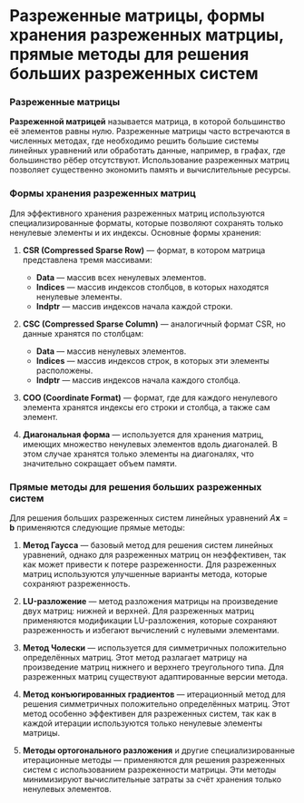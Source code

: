 # Разреженные матрицы, формы хранения разреженных матрциы, прямые методы для решения больших разреженных систем

### Разреженные матрицы

**Разреженной матрицей** называется матрица, в которой большинство её элементов равны нулю. Разреженные матрицы часто встречаются в численных методах, где необходимо решить большие системы линейных уравнений или обработать данные, например, в графах, где большинство рёбер отсутствуют. Использование разреженных матриц позволяет существенно экономить память и вычислительные ресурсы.

### Формы хранения разреженных матриц

Для эффективного хранения разреженных матриц используются специализированные форматы, которые позволяют сохранять только ненулевые элементы и их индексы. Основные формы хранения:

1. **CSR (Compressed Sparse Row)** — формат, в котором матрица представлена тремя массивами:
   - **Data** — массив всех ненулевых элементов.
   - **Indices** — массив индексов столбцов, в которых находятся ненулевые элементы.
   - **Indptr** — массив индексов начала каждой строки.

2. **CSC (Compressed Sparse Column)** — аналогичный формат CSR, но данные хранятся по столбцам:
   - **Data** — массив ненулевых элементов.
   - **Indices** — массив индексов строк, в которых эти элементы расположены.
   - **Indptr** — массив индексов начала каждого столбца.

3. **COO (Coordinate Format)** — формат, где для каждого ненулевого элемента хранятся индексы его строки и столбца, а также сам элемент.

4. **Диагональная форма** — используется для хранения матриц, имеющих множество ненулевых элементов вдоль диагоналей. В этом случае хранятся только элементы на диагоналях, что значительно сокращает объем памяти.

### Прямые методы для решения больших разреженных систем

Для решения больших разреженных систем линейных уравнений $A \mathbf{x} = \mathbf{b}$ применяются следующие прямые методы:

1. **Метод Гаусса** — базовый метод для решения систем линейных уравнений, однако для разреженных матриц он неэффективен, так как может привести к потере разреженности. Для разреженных матриц используются улучшенные варианты метода, которые сохраняют разреженность.

2. **LU-разложение** — метод разложения матрицы на произведение двух матриц: нижней и верхней. Для разреженных матриц применяются модификации LU-разложения, которые сохраняют разреженность и избегают вычислений с нулевыми элементами.

3. **Метод Чолески** — используется для симметричных положительно определённых матриц. Этот метод разлагает матрицу на произведение матриц нижнего и верхнего треугольного типа. Для разреженных матриц существуют адаптированные версии метода.

4. **Метод конъюгированных градиентов** — итерационный метод для решения симметричных положительно определённых матриц. Этот метод особенно эффективен для разреженных систем, так как в каждой итерации используются только ненулевые элементы матрицы.

5. **Методы ортогонального разложения** и другие специализированные итерационные методы — применяются для решения разреженных систем с использованием разреженности матрицы. Эти методы минимизируют вычислительные затраты за счёт хранения только ненулевых элементов.



